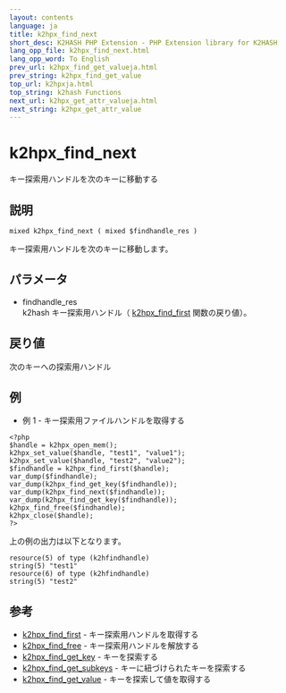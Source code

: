 ```yaml
---
layout: contents
language: ja
title: k2hpx_find_next
short_desc: K2HASH PHP Extension - PHP Extension library for K2HASH
lang_opp_file: k2hpx_find_next.html
lang_opp_word: To English
prev_url: k2hpx_find_get_valueja.html
prev_string: k2hpx_find_get_value
top_url: k2hpxja.html
top_string: k2hash Functions
next_url: k2hpx_get_attr_valueja.html
next_string: k2hpx_get_attr_value
---
```


# k2hpx_find_next
キー探索用ハンドルを次のキーに移動する

## 説明
```
mixed k2hpx_find_next ( mixed $findhandle_res )
```
キー探索用ハンドルを次のキーに移動します。

## パラメータ
- findhandle_res  
k2hash キー探索用ハンドル（ [k2hpx_find_first](k2hpx_find_firstja.html) 関数の戻り値）。

## 戻り値
次のキーへの探索用ハンドル 

## 例
- 例 1 - キー探索用ファイルハンドルを取得する
```
<?php
$handle = k2hpx_open_mem();
k2hpx_set_value($handle, "test1", "value1");
k2hpx_set_value($handle, "test2", "value2");
$findhandle = k2hpx_find_first($handle);
var_dump($findhandle);
var_dump(k2hpx_find_get_key($findhandle));
var_dump(k2hpx_find_next($findhandle));
var_dump(k2hpx_find_get_key($findhandle));
k2hpx_find_free($findhandle);
k2hpx_close($handle);
?>
```
上の例の出力は以下となります。
```
resource(5) of type (k2hfindhandle)
string(5) "test1"
resource(6) of type (k2hfindhandle)
string(5) "test2"
```

## 参考
- [k2hpx_find_first](k2hpx_find_firstja.html) - キー探索用ハンドルを取得する
- [k2hpx_find_free](k2hpx_find_freeja.html) - キー探索用ハンドルを解放する
- [k2hpx_find_get_key](k2hpx_find_get_keyja.html) - キーを探索する
- [k2hpx_find_get_subkeys](k2hpx_find_get_subkeysja.html) - キーに紐づけられたキーを探索する
- [k2hpx_find_get_value](k2hpx_find_get_valueja.html) - キーを探索して値を取得する

